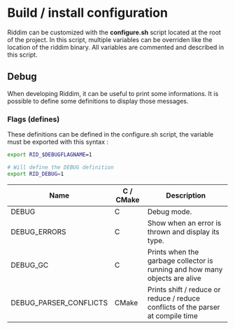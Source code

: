 # Build / install configuration
Riddim can be customized with the **configure.sh** script located at the
root of the project.
In this script, multiple variables can be overriden like the location
of the riddim binary.
All variables are commented and described in this script.

## Debug
When developing Riddim, it can be useful to print some informations.
It is possible to define some definitions to display those messages.

### Flags (defines)
These definitions can be defined in the configure.sh script, the variable
must be exported with this syntax :
```sh
export RID_$DEBUGFLAGNAME=1

# Will define the DEBUG definition
export RID_DEBUG=1
```

| Name | C / CMake | Description |
| ---- | --------- | ----------- |
| DEBUG | C | Debug mode. |
| DEBUG_ERRORS | C | Show when an error is thrown and display its type. |
| DEBUG_GC | C | Prints when the garbage collector is running and how many objects are alive |
| DEBUG_PARSER_CONFLICTS | CMake | Prints shift / reduce or reduce / reduce conflicts of the parser at compile time |
